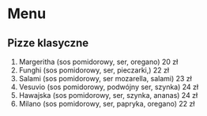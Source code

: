 # Menu

## Pizze klasyczne

1. Margeritha (sos pomidorowy, ser, oregano) 20 zł
2. Funghi (sos pomidorowy, ser, pieczarki,) 22 zł
3. Salami (sos pomidorowy, ser mozarella, salami) 23 zł
4. Vesuvio (sos pomidorowy, podwójny ser, szynka) 24 zł
5. Hawajska (sos pomidorowy, ser, szynka, ananas) 24 zł
6. Milano (sos pomidorowy, ser, papryka, oregano) 22 zł
